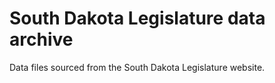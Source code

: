 # South Dakota Legislature data archive
Data files sourced from the South Dakota Legislature website.
